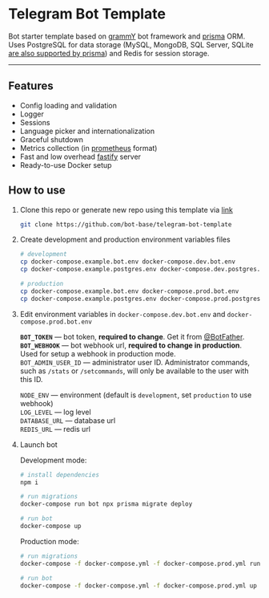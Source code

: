 # Telegram Bot Template

Bot starter template based on [grammY](https://grammy.dev/) bot framework and [prisma](https://www.prisma.io/) ORM.  
Uses PostgreSQL for data storage (MySQL, MongoDB, SQL Server, SQLite [are also supported by prisma](https://www.prisma.io/docs/reference/database-reference/supported-databases)) and Redis for session storage.

---

## Features

- Config loading and validation
- Logger
- Sessions
- Language picker and internationalization
- Graceful shutdown
- Metrics collection (in [prometheus](https://prometheus.io/) format)
- Fast and low overhead [fastify](https://www.fastify.io/) server
- Ready-to-use Docker setup

## How to use

1. Clone this repo or generate new repo using this template via [link](https://github.com/bot-base/telegram-bot-template/generate)  

    ```bash
    git clone https://github.com/bot-base/telegram-bot-template
    ```

2. Create development and production environment variables files

    ```bash
    # development
    cp docker-compose.example.bot.env docker-compose.dev.bot.env
    cp docker-compose.example.postgres.env docker-compose.dev.postgres.env

    # production
    cp docker-compose.example.bot.env docker-compose.prod.bot.env
    cp docker-compose.example.postgres.env docker-compose.prod.postgres.env
    ```

3. Edit environment variables in `docker-compose.dev.bot.env` and `docker-compose.prod.bot.env`

    **`BOT_TOKEN`** — bot token, **required to change**. Get it from [@BotFather](https://t.me/BotFather).  
    **`BOT_WEBHOOK`** — bot webhook url, **required to change in production**. Used for setup a webhook in production mode.  
    `BOT_ADMIN_USER_ID` — administrator user ID. Administrator commands, such as `/stats` or `/setcommands`, will only be available to the user with this ID.  

    `NODE_ENV` — environment (default is `development`, set `production` to use webhook)  
    `LOG_LEVEL` — log level  
    `DATABASE_URL` — database url  
    `REDIS_URL` — redis url  

4. Launch bot

    Development mode:

    ```bash
    # install dependencies
    npm i

    # run migrations
    docker-compose run bot npx prisma migrate deploy

    # run bot
    docker-compose up
    ```

    Production mode:

    ```bash
    # run migrations
    docker-compose -f docker-compose.yml -f docker-compose.prod.yml run bot npx prisma migrate deploy

    # run bot
    docker-compose -f docker-compose.yml -f docker-compose.prod.yml up
    ```
